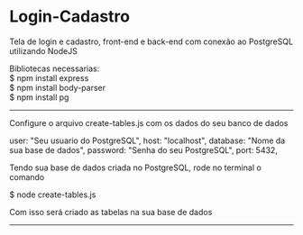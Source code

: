 # Login-Cadastro
Tela de login e cadastro, front-end e back-end com conexão ao PostgreSQL utilizando NodeJS


Bibliotecas necessarias: <br>
 $ npm install express <br>
 $ npm install body-parser <br>
 $ npm install pg <br>

--------------------------------------------------------------------------------------------------

Configure o arquivo create-tables.js com os dados do seu banco de dados

  user: "Seu usuario do PostgreSQL",
  host: "localhost",
  database: "Nome da sua base de dados",
  password: "Senha do seu PostgreSQL",
  port: 5432,


Tendo sua base de dados criada no PostgreSQL, rode no terminal o comando <br/>

 $ node create-tables.js

Com isso será criado as tabelas na sua base de dados

--------------------------------------------------------------------------------------------------
